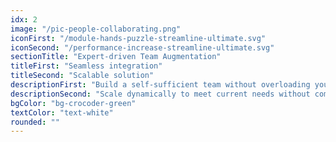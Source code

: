 ```yaml
---
idx: 2
image: "/pic-people-collaborating.png"
iconFirst: "/module-hands-puzzle-streamline-ultimate.svg"
iconSecond: "/performance-increase-streamline-ultimate.svg"
sectionTitle: "Expert-driven Team Augmentation"
titleFirst: "Seamless integration"
titleSecond: "Scalable solution"
descriptionFirst: "Build a self-sufficient team without overloading your internal resources. Our experts seamlessly integrate with your teams, filling critical skill gaps, accelerating delivery, and ensuring alignment with your long-term strategy."
descriptionSecond: "Scale dynamically to meet current needs without committing to long-term overhead."
bgColor: "bg-crocoder-green"
textColor: "text-white"
rounded: ""
---
```

